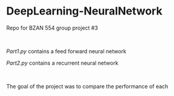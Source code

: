 # DeepLearning-NeuralNetwork
Repo for BZAN 554 group project #3

<br>

*Part1.py* contains a feed forward neural network

*Part2.py* contains a recurrent neural network

<br>

The goal of the project was to compare the performance of each

